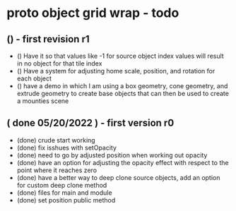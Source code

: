 # proto object grid wrap - todo

## () - first revision r1
* () Have it so that values like -1 for source object index values will result in no object for that tile index
* () Have a system for adjusting home scale, position, and rotation for each object
* () have a demo in which I am using a box geometry, cone geometry, and extrude geometry to create base objects that can then be used to create a mounties scene

## ( done 05/20/2022 ) - first version r0
* (done) crude start working
* (done) fix isshues with setOpacity
* (done) need to go by adjusted position when working out opacity
* (done) have an option for adjusting the opacity effect with respect to the point where it reaches zero
* (done) have a better way to deep clone source objects, add an option for custom deep clone method
* (done) files for main and module
* (done) set position public method